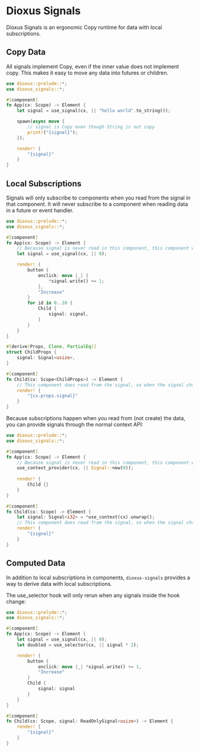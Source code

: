 # Dioxus Signals

Dioxus Signals is an ergonomic Copy runtime for data with local subscriptions.

## Copy Data

All signals implement Copy, even if the inner value does not implement copy. This makes it easy to move any data into futures or children.

```rust
use dioxus::prelude::*;
use dioxus_signals::*;

#[component]
fn App(cx: Scope) -> Element {
    let signal = use_signal(cx, || "hello world".to_string());

    spawn(async move {
        // signal is Copy even though String is not copy
        print!("{signal}");
    });

    render! {
        "{signal}"
    }
}
```

## Local Subscriptions

Signals will only subscribe to components when you read from the signal in that component. It will never subscribe to a component when reading data in a future or event handler.

```rust
use dioxus::prelude::*;
use dioxus_signals::*;

#[component]
fn App(cx: Scope) -> Element {
    // Because signal is never read in this component, this component will not rerun when the signal changes
    let signal = use_signal(cx, || 0);

    render! {
        button {
            onclick: move |_| {
                *signal.write() += 1;
            },
            "Increase"
        }
        for id in 0..10 {
            Child {
                signal: signal,
            }
        }
    }
}

#[derive(Props, Clone, PartialEq)]
struct ChildProps {
    signal: Signal<usize>,
}

#[component]
fn Child(cx: Scope<ChildProps>) -> Element {
    // This component does read from the signal, so when the signal changes it will rerun
    render! {
        "{cx.props.signal}"
    }
}
```

Because subscriptions happen when you read from (not create) the data, you can provide signals through the normal context API:

```rust
use dioxus::prelude::*;
use dioxus_signals::*;

#[component]
fn App(cx: Scope) -> Element {
    // Because signal is never read in this component, this component will not rerun when the signal changes
    use_context_provider(cx, || Signal::new(0));
    
    render! {
        Child {}
    }
}

#[component]
fn Child(cx: Scope) -> Element {
    let signal: Signal<i32> = *use_context(cx).unwrap();
    // This component does read from the signal, so when the signal changes it will rerun
    render! {
        "{signal}"
    }
}
```

## Computed Data

In addition to local subscriptions in components, `dioxus-signals` provides a way to derive data with local subscriptions.

The use_selector hook will only rerun when any signals inside the hook change:

```rust
use dioxus::prelude::*;
use dioxus_signals::*;

#[component]
fn App(cx: Scope) -> Element {
    let signal = use_signal(cx, || 0);
    let doubled = use_selector(cx, || signal * 2);

    render! {
        button {
            onclick: move |_| *signal.write() += 1,
            "Increase"
        }
        Child {
            signal: signal
        }
    }
}

#[component]
fn Child(cx: Scope, signal: ReadOnlySignal<usize>) -> Element {
    render! {
        "{signal}"
    }
}
```
